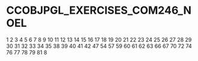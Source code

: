 # CCOBJPGL_EXERCISES_COM246_NOEL



1
2
3
4
5
6
7
8
9
10
11
12
13
14
15
16
17
18
19
20
21
22
23
24
25
26
27
28
29
30
31
32
33
34
35
38
39
40
41
42
47
54
57
59
60
61
62
63
66
67
70
72
74
76
77
78
79
81
8
